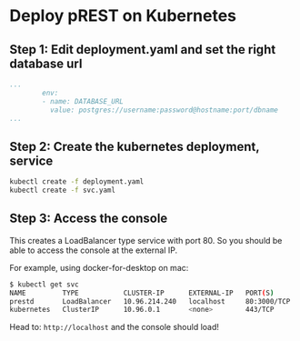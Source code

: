 # Deploy pREST on Kubernetes

## Step 1: Edit deployment.yaml and set the right database url

```yaml
...
        env:
        - name: DATABASE_URL
          value: postgres://username:password@hostname:port/dbname
...
```

## Step 2: Create the kubernetes deployment, service

```sh
kubectl create -f deployment.yaml
kubectl create -f svc.yaml
```

## Step 3: Access the console
This creates a LoadBalancer type service with port 80. So you should be able to
access the console at the external IP.

For example, using docker-for-desktop on mac:

```sh
$ kubectl get svc
NAME         TYPE           CLUSTER-IP      EXTERNAL-IP   PORT(S)        AGE
prestd       LoadBalancer   10.96.214.240   localhost     80:3000/TCP    4m
kubernetes   ClusterIP      10.96.0.1       <none>        443/TCP        8m
```

Head to: `http://localhost` and the console should load!
